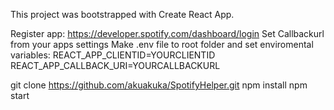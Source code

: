 This project was bootstrapped with Create React App.

Register app: https://developer.spotify.com/dashboard/login
Set Callbackurl from your apps settings
Make .env file to root folder and set enviromental variables: 
REACT_APP_CLIENTID=YOURCLIENTID REACT_APP_CALLBACK_URI=YOURCALLBACKURL

git clone https://github.com/akuakuka/SpotifyHelper.git 
npm install 
npm start
